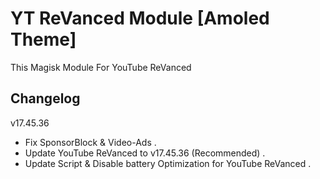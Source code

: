 # YT ReVanced Module [Amoled Theme]
This Magisk Module For YouTube ReVanced

## Changelog
v17.45.36
- Fix SponsorBlock & Video-Ads .
- Update YouTube ReVanced to v17.45.36 (Recommended) .
- Update Script & Disable battery Optimization for YouTube ReVanced .
